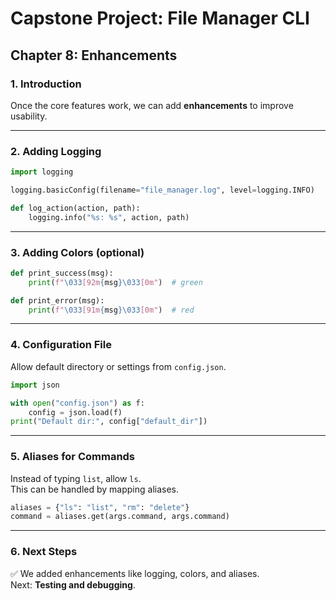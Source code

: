 # Capstone Project: File Manager CLI
## Chapter 8: Enhancements

### 1. Introduction
Once the core features work, we can add **enhancements** to improve usability.

---

### 2. Adding Logging
```python
import logging

logging.basicConfig(filename="file_manager.log", level=logging.INFO)

def log_action(action, path):
    logging.info("%s: %s", action, path)
```

---

### 3. Adding Colors (optional)
```python
def print_success(msg):
    print(f"\033[92m{msg}\033[0m")  # green

def print_error(msg):
    print(f"\033[91m{msg}\033[0m")  # red
```

---

### 4. Configuration File
Allow default directory or settings from `config.json`.

```python
import json

with open("config.json") as f:
    config = json.load(f)
print("Default dir:", config["default_dir"])
```

---

### 5. Aliases for Commands
Instead of typing `list`, allow `ls`.  
This can be handled by mapping aliases.

```python
aliases = {"ls": "list", "rm": "delete"}
command = aliases.get(args.command, args.command)
```

---

### 6. Next Steps
✅ We added enhancements like logging, colors, and aliases.  
Next: **Testing and debugging**.

